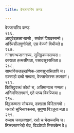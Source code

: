 ```yaml
---
title: वेज्जाचरिय कण्ड

---
```

वेज्जाचरिय कण्ड  
२८६.  
आयुबेदकताभ्यासो , सब्बेसं पियदस्सनो।  
अरियसीलगुणोपेतो, एस वेज्जो विधीयते॥  
२८७.  
नानागन्थजाननञ्च, सुदिट्ठकम्मसम्पदा।  
दक्खता हत्थसीघता, पसादसूरसत्तिता॥  
२८८.  
साभाविकतङ्खणिक-ञाणसुभासितापि च।  
उस्साहो दब्बो सब्बता, वेज्जाचेरस्स लक्खणं।  
२८९.  
किलिट्ठवत्थं कोधो च, अतिमानञ्च गम्मता।  
अनिमन्तितगमनं, एते पञ्च विवज्जिया॥  
२९०.  
दिट्ठकम्मता सोचञ्च, दक्खता विदितागमो।  
चत्तारो सुभिसक्कस्स, सुगुणा विञ्ञुना मता॥  
२९१.  
रुजाय जयलक्खणं, रसो च भेसज्जम्पि च।  
तिलक्खणभेदो चेव, विञ्ञेय्यो भिसक्केन वे॥  